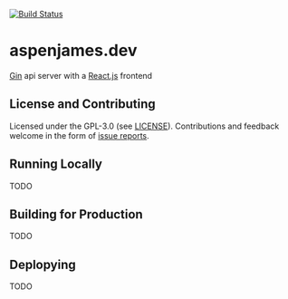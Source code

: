[![Build Status](http://45.56.84.15/api/badges/AspenJames/aspenjames.dev/status.svg)](http://45.56.84.15/AspenJames/aspenjames.dev)

# aspenjames.dev

[Gin][gin] api server with a [React.js][react] frontend

## License and Contributing

Licensed under the GPL-3.0 (see [LICENSE](./LICENSE)). Contributions and
feedback welcome in the form of [issue reports][issue].

## Running Locally

TODO

## Building for Production

TODO

## Deplopying

TODO

[issue]: https://github.com/AspenJames/aspenjames.dev/issues/new/choose
[gin]: https://gin-gonic.com/
[react]: https://reactjs.org/
